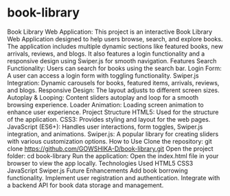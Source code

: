# book-library

Book Library Web Application:
This project is an interactive Book Library Web Application designed to help users browse, search, and explore books. The application includes multiple dynamic sections like featured books, new arrivals, reviews, and blogs. It also features a login functionality and a responsive design using Swiper.js for smooth navigation.
Features
Search Functionality: Users can search for books using the search bar.
Login Form: A user can access a login form with toggling functionality.
Swiper.js Integration: Dynamic carousels for books, featured items, arrivals, reviews, and blogs.
Responsive Design: The layout adjusts to different screen sizes.
Autoplay & Looping: Content sliders autoplay and loop for a smooth browsing experience.
Loader Animation: Loading screen animation to enhance user experience.
Project Structure
HTML5: Used for the structure of the application.
CSS3: Provides styling and layout for the web pages.
JavaScript (ES6+): Handles user interactions, form toggles, Swiper.js integration, and animations.
Swiper.js: A popular library for creating sliders with various customization options.
How to Use
Clone the repository:
git clone https://github.com/GOWSHIKA-D/book-library.git
Open the project folder:
cd book-library
Run the application: Open the index.html file in your browser to view the app locally.
Technologies Used
HTML5
CSS3
JavaScript
Swiper.js
Future Enhancements
Add book borrowing functionality.
Implement user registration and authentication.
Integrate with a backend API for book data storage and management.
